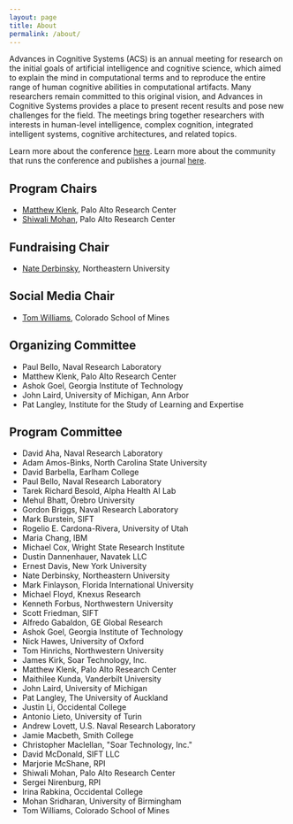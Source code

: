 ```yaml
---
layout: page
title: About
permalink: /about/
---
```


Advances in Cognitive Systems (ACS) is an annual meeting for research on the initial goals of artificial intelligence and cognitive science, which aimed to explain the mind in computational terms and to reproduce the entire range of human cognitive abilities in computational artifacts. Many researchers remain committed to this original vision, and Advances in Cognitive Systems provides a place to present recent results and pose new challenges for the field. The meetings bring together researchers with interests in human-level intelligence, complex cognition, integrated intelligent systems, cognitive architectures, and related topics. 

Learn more about the conference [here](http://www.cogsys.org/conference/2020/). Learn more about the community that runs the conference and publishes a journal [here](http://cogsys.org/).

## Program Chairs

- [Matthew Klenk](http://www.matthewklenk.com/), Palo Alto Research Center
- [Shiwali Mohan](www.shiwali.me), Palo Alto Research Center

## Fundraising Chair

- [Nate Derbinsky](https://www.khoury.northeastern.edu/people/nate-derbinsky/), Northeastern University

## Social Media Chair

- [Tom Williams](https://people.mines.edu/twilliams/), Colorado School of Mines

## Organizing Committee

- Paul Bello, Naval Research Laboratory
- Matthew Klenk, Palo Alto Research Center
- Ashok Goel, Georgia Institute of Technology
- John Laird, University of Michigan, Ann Arbor
- Pat Langley, Institute for the Study of Learning and Expertise

## Program Committee
- David Aha, Naval Research Laboratory
- Adam Amos-Binks, North Carolina State University
- David Barbella, Earlham College
- Paul Bello, Naval Research Laboratory
- Tarek Richard Besold, Alpha Health AI Lab
- Mehul Bhatt, Örebro University
- Gordon Briggs, Naval Research Laboratory
- Mark Burstein, SIFT
- Rogelio E. Cardona-Rivera, University of Utah
- Maria Chang, IBM
- Michael Cox, Wright State Research Institute
- Dustin Dannenhauer, Navatek LLC
- Ernest Davis, New York University
- Nate Derbinsky, Northeastern University
- Mark Finlayson, Florida International University
- Michael Floyd, Knexus Research
- Kenneth Forbus, Northwestern University
- Scott Friedman, SIFT
- Alfredo Gabaldon, GE Global Research
- Ashok Goel, Georgia Institute of Technology
- Nick Hawes, University of Oxford
- Tom Hinrichs, Northwestern University
- James Kirk, Soar Technology, Inc.
- Matthew Klenk, Palo Alto Research Center
- Maithilee Kunda, Vanderbilt University
- John Laird, University of Michigan
- Pat Langley, The University of Auckland
- Justin Li, Occidental College
- Antonio Lieto, University of Turin
- Andrew Lovett, U.S. Naval Research Laboratory
- Jamie Macbeth, Smith College
- Christopher Maclellan, "Soar Technology, Inc."
- David McDonald, SIFT LLC
- Marjorie McShane, RPI
- Shiwali Mohan, Palo Alto Research Center
- Sergei Nirenburg, RPI
- Irina Rabkina, Occidental College
- Mohan Sridharan, University of Birmingham
- Tom Williams, Colorado School of Mines
